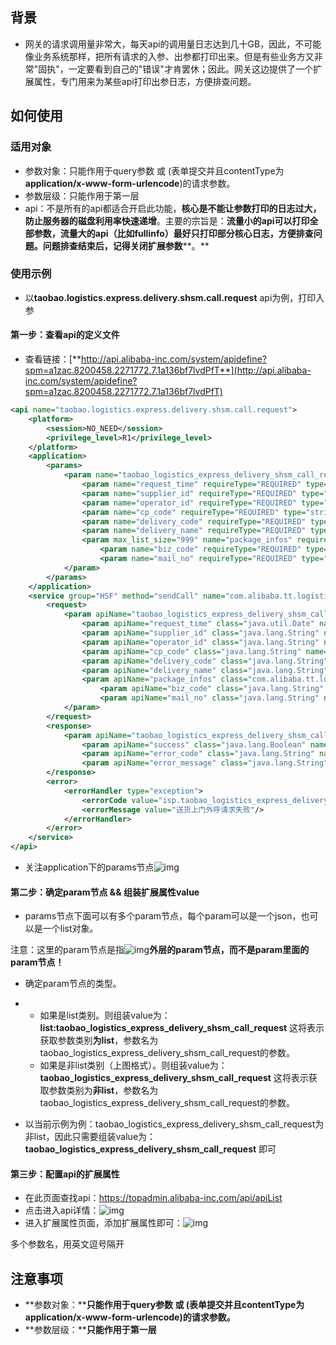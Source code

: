 ## 背景

- 网关的请求调用量非常大，每天api的调用量日志达到几十GB，因此，不可能像业务系统那样，把所有请求的入参、出参都打印出来。但是有些业务方又非常"固执"，一定要看到自己的"错误"才肯罢休；因此。网关这边提供了一个扩展属性，专门用来为某些api打印出参日志，方便排查问题。

## 如何使用

### 适用对象

- 参数对象：只能作用于query参数 或 (表单提交并且contentType为**application/x-www-form-urlencode**)的请求参数。
- 参数层级：只能作用于第一层
- api：不是所有的api都适合开启此功能，**核心是不能让参数打印的日志过大，防止服务器的磁盘利用率快速递增**。主要的宗旨是：**流量小的api可以打印全部参数，流量大的api（比如fullinfo）最好只打印部分核心日志，方便排查问题。问题排查结束后，记得关闭扩展参数****。**

### 使用示例

- 以**taobao.logistics.express.delivery.shsm.call.request** api为例，打印入参

#### 第一步：查看api的定义文件

- 查看链接：[**http://api.alibaba-inc.com/system/apidefine?spm=a1zac.8200458.2271772.7.1a136bf7lvdPfT**](http://api.alibaba-inc.com/system/apidefine?spm=a1zac.8200458.2271772.7.1a136bf7lvdPfT)

```xml
<api name="taobao.logistics.express.delivery.shsm.call.request">
    <platform>
        <session>NO_NEED</session>
        <privilege_level>R1</privilege_level>
    </platform>
    <application>
        <params>
            <param name="taobao_logistics_express_delivery_shsm_call_request" requireType="REQUIRED" type="json">
                <param name="request_time" requireType="REQUIRED" type="date"/>
                <param name="supplier_id" requireType="REQUIRED" type="string"/>
                <param name="operator_id" requireType="REQUIRED" type="string"/>
                <param name="cp_code" requireType="REQUIRED" type="string"/>
                <param name="delivery_code" requireType="REQUIRED" type="string"/>
                <param name="delivery_name" requireType="REQUIRED" type="string"/>
                <param max_list_size="999" name="package_infos" requireType="REQUIRED" type="json">
                    <param name="biz_code" requireType="REQUIRED" type="string"/>
                    <param name="mail_no" requireType="REQUIRED" type="string"/></param>
            </param>
        </params>
    </application>
    <service group="HSF" method="sendCall" name="com.alibaba.tt.logistics.cs.infra.client.service.IvrCallClient" timeout="3000" type="hsf" version="1.0.0">
        <request>
            <param apiName="taobao_logistics_express_delivery_shsm_call_request" class="com.alibaba.tt.logistics.cs.infra.client.dto.CallRequest" name="CallRequest" transferType="api" type="struct">
                <param apiName="request_time" class="java.util.Date" name="requestTime" transferType="api"/>
                <param apiName="supplier_id" class="java.lang.String" name="supplierId" transferType="api"/>
                <param apiName="operator_id" class="java.lang.String" name="operatorId" transferType="api"/>
                <param apiName="cp_code" class="java.lang.String" name="cpCode" transferType="api"/>
                <param apiName="delivery_code" class="java.lang.String" name="deliveryCode" transferType="api"/>
                <param apiName="delivery_name" class="java.lang.String" name="deliveryName" transferType="api"/>
                <param apiName="package_infos" class="com.alibaba.tt.logistics.cs.infra.client.dto.PackageInfo" listType="list" name="packageInfos" transferType="api" type="struct">
                    <param apiName="biz_code" class="java.lang.String" name="bizCode" transferType="api"/>
                    <param apiName="mail_no" class="java.lang.String" name="mailNo" transferType="api"/></param>
            </param>
        </request>
        <response>
            <param apiName="taobao_logistics_express_delivery_shsm_call_response" transferType="api" type="struct">
                <param apiName="success" class="java.lang.Boolean" name="success" transferType="api"/>
                <param apiName="error_code" class="java.lang.String" name="errorCode" transferType="api"/>
                <param apiName="error_message" class="java.lang.String" name="errorMsg" transferType="api"/></param>
        </response>
        <error>
            <errorHandler type="exception">
                <errorCode value="isp.taobao_logistics_express_delivery_shsm_call_error"/>
                <errorMessage value="送货上门外呼请求失败"/>
            </errorHandler>
        </error>
    </service>
</api>
```

- 关注application下的params节点![img](https://intranetproxy.alipay.com/skylark/lark/0/2024/png/30356712/1707192556924-9882bcac-c19f-4292-8518-97805e71cd7b.png)

#### 第二步：确定param节点 && 组装扩展属性value

- params节点下面可以有多个param节点，每个param可以是一个json，也可以是一个list对象。

注意：这里的param节点是指![img](https://intranetproxy.alipay.com/skylark/lark/0/2024/png/30356712/1707192664071-1236882a-c43e-41f0-8343-0389b1019426.png)**外层的param节点，而不是param里面的param节点！**

- 确定param节点的类型。

- - 如果是list类别。则组装value为：**list:taobao_logistics_express_delivery_shsm_call_request** 这将表示获取参数类别**为list**，参数名为taobao_logistics_express_delivery_shsm_call_request的参数。
  - 如果是非list类别（上图格式）。则组装value为：**taobao_logistics_express_delivery_shsm_call_request** 这将表示获取参数类别为**非list**，参数名为taobao_logistics_express_delivery_shsm_call_request的参数。

- 以当前示例为例：taobao_logistics_express_delivery_shsm_call_request为非list，因此只需要组装value为：**taobao_logistics_express_delivery_shsm_call_request** 即可

#### 第三步：配置api的扩展属性

- 在此页面查找api：https://topadmin.alibaba-inc.com/api/apiList
- 点击进入api详情：![img](https://intranetproxy.alipay.com/skylark/lark/0/2024/png/30356712/1707193022957-f156d88b-7fcc-4726-a571-d17837f5691f.png)
- 进入扩展属性页面，添加扩展属性即可：![img](https://intranetproxy.alipay.com/skylark/lark/0/2024/png/30356712/1707193143130-98747b5f-666a-4656-bfea-9d0bb0e18374.png)

多个参数名，用英文逗号隔开



## 注意事项

- **参数对象：****只能作用于query参数 或 (表单提交并且contentType为application/x-www-form-urlencode)的请求参数。**
- **参数层级：****只能作用于第一层**